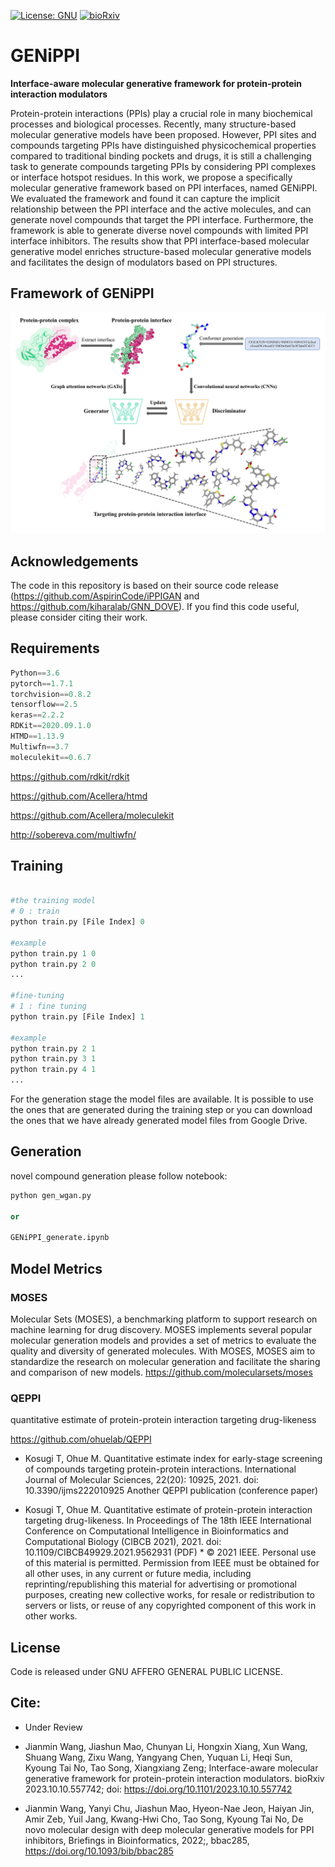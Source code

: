 [![License: GNU](https://img.shields.io/badge/License-GNU-yellow)](https://github.com/AspirinCode/GENiPPI)
[![bioRxiv](https://img.shields.io/badge/bioRxiv%202023.10.10.557742-green)](https://doi.org/10.1101/2023.10.10.557742)

# GENiPPI

**Interface-aware molecular generative framework for protein-protein interaction modulators**

Protein-protein interactions (PPIs) play a crucial role in many biochemical processes and biological processes. Recently, many structure-based molecular generative models have been proposed. However, PPI sites and compounds targeting PPIs have distinguished physicochemical properties compared to traditional binding pockets and drugs, it is still a challenging task to generate compounds targeting PPIs by considering PPI complexes or interface hotspot residues. In this work, we propose a specifically molecular generative framework based on PPI interfaces, named GENiPPI. We evaluated the framework and found it can capture the implicit relationship between the PPI interface and the active molecules, and can generate novel compounds that target the PPI interface. Furthermore, the framework is able to generate diverse novel compounds with limited PPI interface inhibitors. The results show that PPI interface-based molecular generative model enriches structure-based molecular generative models and facilitates the design of modulators based on PPI structures.


## Framework of GENiPPI
![Model Architecture of GENiPPI](https://github.com/AspirinCode/GENiPPI/blob/latest_branch/figure/GENiPPI_framework.jpg)


## Acknowledgements
The code in this repository is based on their source code release (https://github.com/AspirinCode/iPPIGAN and https://github.com/kiharalab/GNN_DOVE). If you find this code useful, please consider citing their work.

## Requirements
```python
Python==3.6
pytorch==1.7.1
torchvision==0.8.2
tensorflow==2.5
keras==2.2.2
RDKit==2020.09.1.0
HTMD==1.13.9
Multiwfn==3.7
moleculekit==0.6.7
```

https://github.com/rdkit/rdkit

https://github.com/Acellera/htmd

https://github.com/Acellera/moleculekit

http://sobereva.com/multiwfn/


## Training


```python

#the training model
# 0 : train
python train.py [File Index] 0

#example
python train.py 1 0
python train.py 2 0
...

#fine-tuning
# 1 : fine tuning
python train.py [File Index] 1

#example
python train.py 2 1
python train.py 3 1
python train.py 4 1
...
```

For the generation stage the model files are available. It is possible to use the ones that are generated during the training step or you can download the ones that we have already generated model files from Google Drive. 



## Generation
novel compound generation please follow notebook:

```python
python gen_wgan.py

or

GENiPPI_generate.ipynb
```

## Model Metrics
### MOSES
Molecular Sets (MOSES), a benchmarking platform to support research on machine learning for drug discovery. MOSES implements several popular molecular generation models and provides a set of metrics to evaluate the quality and diversity of generated molecules. With MOSES, MOSES aim to standardize the research on molecular generation and facilitate the sharing and comparison of new models.
https://github.com/molecularsets/moses


### QEPPI
quantitative estimate of protein-protein interaction targeting drug-likeness

https://github.com/ohuelab/QEPPI

*  Kosugi T, Ohue M. Quantitative estimate index for early-stage screening of compounds targeting protein-protein interactions. International Journal of Molecular Sciences, 22(20): 10925, 2021. doi: 10.3390/ijms222010925
Another QEPPI publication (conference paper)

*  Kosugi T, Ohue M. Quantitative estimate of protein-protein interaction targeting drug-likeness. In Proceedings of The 18th IEEE International Conference on Computational Intelligence in Bioinformatics and Computational Biology (CIBCB 2021), 2021. doi: 10.1109/CIBCB49929.2021.9562931 (PDF) * © 2021 IEEE. Personal use of this material is permitted. Permission from IEEE must be obtained for all other uses, in any current or future media, including reprinting/republishing this material for advertising or promotional purposes, creating new collective works, for resale or redistribution to servers or lists, or reuse of any copyrighted component of this work in other works.

## License
Code is released under GNU AFFERO GENERAL PUBLIC LICENSE.


## Cite:

*  Under Review

*  Jianmin Wang, Jiashun Mao, Chunyan Li, Hongxin Xiang, Xun Wang, Shuang Wang, Zixu Wang, Yangyang Chen, Yuquan Li, Heqi Sun, Kyoung Tai No, Tao Song, Xiangxiang Zeng; Interface-aware molecular generative framework for protein-protein interaction modulators. bioRxiv 2023.10.10.557742; doi: https://doi.org/10.1101/2023.10.10.557742

*  Jianmin Wang, Yanyi Chu, Jiashun Mao, Hyeon-Nae Jeon, Haiyan Jin, Amir Zeb, Yuil Jang, Kwang-Hwi Cho, Tao Song, Kyoung Tai No, De novo molecular design with deep molecular generative models for PPI inhibitors, Briefings in Bioinformatics, 2022;, bbac285, https://doi.org/10.1093/bib/bbac285

